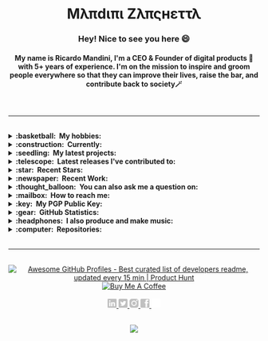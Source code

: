   <h1 align="center">Μλπdιπι Zλπςнεττλ</h1>
 
  <h3 align="center">
    <div>Hey! Nice to see you here 😄</div>
  </h3>
  <h4 align="center">
    <div>My name is Ricardo Mandini, I'm a CEO & Founder of digital products 🐝 with 5+ years of experience. I'm on the mission to inspire and groom people everywhere so that they can improve their lives, raise the bar, and contribute back to society🪄</div>
    
  </h4> 
  
<br/>

  <hr/>
  
<br/>

  <details>
  <summary><b>:basketball: &nbsp;My hobbies:</b></summary>
  <br/>  
  
- ...are diverse - I enjoy making digital products 🖥️, producing music 🎵, and spending time outdoors with my family and friends 🌳. But above all else, what truly ignites my passion is creating! 💻🤓. 
    
- There's just something magical about bringing an idea to life and watching it come to fruition. 💡✨ Whether I'm designing a website 🌐, coding a new app 📱, or even just writing a story ✍️, I love the feeling of creating something from scratch.</br>

- Sure, my other hobbies are fun and enjoyable in their own right, but there's just something about the creative process that sets my soul on fire. 🔥 Whether I'm working on a personal project or something for work, I pour my heart and soul into every single creation.

- In the end, it's the act of creating that brings me the most joy and fulfillment, and I wouldn't have it any other way 💚</div>

  <br/>

</details>
    
  <details>
  <summary><b>:construction: &nbsp;Currently:</b></summary>
  <br/>
  
- I'm working at <a href="https://github.com/Dogtorapp" target="_blank" rel="noreferrer noopener">@dogtorapp</a> as <b>CEO & Founder </b> in the Madrid Tech Hub!</div>

  <br/>

</details>

  <details>
  <summary><b>:seedling: &nbsp;My latest projects:</b></summary>
  <br/>

  <br/>

</details>

<details>
  <summary><b>:telescope: &nbsp;Latest releases I've contributed to:</b></summary>
  <br/>

- [trufflesecurity/trufflehog](https://github.com/trufflesecurity/trufflehog) - Find credentials all over the place

  <br/>

</details>

<details>
  <summary><b>:star: &nbsp;Recent Stars:</b></summary>
  <br/>

- [trufflesecurity/trufflehog](https://github.com/trufflesecurity/trufflehog) - Find credentials all over the place

  <br/>

</details>
  
<details>
  <summary><b>:newspaper: &nbsp;Recent Work:</b></summary>
  <br/>

- [Mandini Official Website](https://mandini.net)

  <br/>

</details>

<details>
  <summary><b>:thought_balloon: &nbsp;You can also ask me a question on:</b></summary>
  <br/>

  - My [Public AMA](https://github.com/orgs/DogtorDev/discussions)

  <br/>

</details>

<details>
  <summary><b>:mailbox: &nbsp;How to reach me:</b></summary>
  <br/>

- Website: [dogtorapp.com/mandini](https://dogtorapp.com/mandini)
- Email: [mandini@dogtorapp.com](mailto:mandini@dogtorapp.com)
- Twitter: [@mandiniCEO](https://twitter.com/mandiniCEO)

  <br/>

</details>

</details>

<details>
  <summary><b>:key: &nbsp;My PGP Public Key:</b></summary>
  <br/>

 - [`EC7B EE3B 0561 BF2F`](https://keybase.io/maximousblk/pgp_keys.asc)

  <br/>

</details>

<details>
  <summary><b>:gear: &nbsp;GitHub Statistics:</b></summary>
  <br/>
    <p align="center">
        <img height="137px" src="https://github-readme-streak-stats.herokuapp.com/?user=brunotacca&hide_border=true&theme=nightowl" />
    </p>
    <p align="center">
        <img height="137px" src="https://github-readme-stats.vercel.app/api?username=brunotacca&hide_title=true&hide_border=true&show_icons=true&include_all_commits=true&count_private=true&line_height=21&theme=nightowl" /> <img height="137px" src="https://github-readme-stats.vercel.app/api/top-langs/?username=brunotacca&hide=html&hide_title=true&hide_border=true&layout=compact&langs_count=8&theme=nightowl" />
    </p>
</details>

<details>
  <summary><b>:headphones: &nbsp;I also produce and make music:</b></summary>
  <br/>
  
  <!-- Nothing weird to see here -->
<p align="center">
  <a href="https://readme.andyruwruw.com/api/now-playing?open">
    <!-- Music bars move to the beat and are colored based on the track's happiness, danceability and energy! -->
    <img src="https://readme.andyruwruw.com/api/now-playing">
  </a>
</p>

<p align="center">
  <img src="https://readme.andyruwruw.com/api/top-played">
</p>

<p></p>
</details>

<details>
  <summary><b>:computer: &nbsp;Repositories:</b></summary>
  <br/>

<div>&nbsp;</div>

<div width="100%" align="center">
  <a align="left" href="hhttps://github.com/mandiniz/zelloh-api" title="Zelloh API"><img align="left" height="115" src="https://github-readme-stats.vercel.app/api/pin/?username=zumrudu-anka&repo=Algorithms&theme=react&border_color=61dafb&border_radius=10"></a><a align="right" href="https://github.com/zumrudu-anka/DataStructures" title="Data Structures"><img align="right" height="115" src="https://github-readme-stats.vercel.app/api/pin/?username=zumrudu-anka&repo=DataStructures&theme=react&border_color=61dafb&border_radius=10"></a>
</div>
<br/><br/><br/><br/><br/><br/>
<div width="100%" align="center">
  <a align="left" href="https://github.com/zumrudu-anka/Turkce-Heceleme-CPP" title="Turkce-Heceleme-CPP"><img align="left" height="115" src="https://github-readme-stats.vercel.app/api/pin/?username=zumrudu-anka&repo=Turkce-Heceleme-CPP&theme=react&border_color=61dafb&border_radius=10"></a>
  <a align="right" href="https://github.com/zumrudu-anka/CopyMoveForgeryDetectionWithDCT" title="Copy&Move Forgery Detection With DCT"><img align="right" height="115" src="https://github-readme-stats.vercel.app/api/pin/?username=zumrudu-anka&repo=CopyMoveForgeryDetectionWithDCT&theme=react&border_color=61dafb&border_radius=10"></a>
</div>
<br/><br/><br/><br/><br/><br/>
<div width="100%" align="center">
  <a align="left" href="https://github.com/zumrudu-anka/cpp-openmp-needleman-wunsch" title="Needleman Wunsch Algorithm With OpenMP"><img align="left" height="115" src="https://github-readme-stats.vercel.app/api/pin/?username=zumrudu-anka&repo=cpp-openmp-needleman-wunsch&theme=react&border_color=61dafb&border_radius=10"></a>
  <a align="right" href="https://github.com/zumrudu-anka/javascript-minesweeper" title="Minesweeper"><img align="right" height="115" src="https://github-readme-stats.vercel.app/api/pin/?username=zumrudu-anka&repo=javascript-minesweeper&theme=react&border_color=61dafb&border_radius=10"></a>
</div>
<br/><br/><br/><br/><br/><br/>

<div>&nbsp;</div>
<div>&nbsp;</div>
  
<div align="center">
  <a href="https://github.com/zumrudu-anka?tab=repositories" title="Show Repositories">🔎 Show More 🔍</a>
</div>

  <br/>

</details>

<br/>

<hr/>
 
  <div>&nbsp;</div>

  <div align="center">
  <a href="https://www.producthunt.com/posts/awesome-github-profiles?utm_source=badge-featured&utm_medium=badge&utm_souce=badge-awesome-github-profiles" target="_blank">
    <img src="https://api.producthunt.com/widgets/embed-image/v1/featured.svg?post_id=277987&theme=light" alt="Awesome GitHub Profiles - Best curated list of developers readme, updated every 15 min | Product Hunt" style="width: 200px; height: 44px;" width="200" height="44" />
  </a>
</div>

<div align="center">
  <a href="https://www.buymeacoffee.com/mandini">
    <img src="https://img.buymeacoffee.com/button-api/?text=Buy me a coffee&emoji=📖&slug=empeje&button_colour=FFDD00&font_colour=000000&font_family=Cookie&outline_colour=000000&coffee_colour=ffffff" alt="Buy Me A Coffee">
  </a>
</div>
  
<br/>

<div align="center">
  <a href="https://www.linkedin.com/in/mandini" target="_blank" rel="noreferrer noopener">
    <img height="18px" src="./images/linkedin.png"/>
  </a>
  <a href="https://twitter.com/mandiniCEO" target="_blank" rel="noreferrer noopener">
    <img height="18px" src="./images/twitter.png"/>
  </a>
  <a href="https://www.instagram.com/mvndini" target="_blank" rel="noreferrer noopener">
    <img height="18px" src="./images/instagram.png"/>
  </a>
  <a href="https://es-la.facebook.com/mvndini" target="_blank" rel="noreferrer noopener">
    <img height="18px" src="./images/facebook.png"/>
  </a>
    </a>
  <a href="https://github.com/mandiniz/" target="_blank" rel="noreferrer noopener">
    <img height="18px" src="./images/github-mark-white.png"/>
  </a>
</div>
  
  <br/>

  <p align="center">
<img src="https://komarev.com/ghpvc/?username=brunotacca&style=plastic&label=Views"><img>
  </a>
</p>
